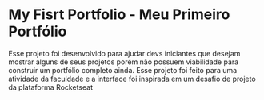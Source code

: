 # My Fisrt Portfolio - Meu Primeiro Portfólio
Esse projeto foi desenvolvido para ajudar devs iniciantes que desejam mostrar alguns de seus projetos porém não possuem viabilidade para construir um portfólio completo ainda. Esse projeto foi feito para uma atividade da faculdade e a interface foi inspirada em um desafio de projeto da plataforma Rocketseat
